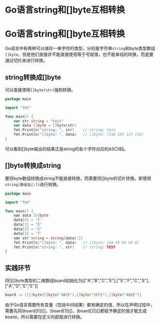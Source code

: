 # Go语言string和[]byte互相转换


# Go语言string和[]byte互相转换

Go语言中有两种可以储存一串字符的类型，分别是字符串`string`和byte类型数组`[]byte`，但是他们直接并不能直接使用等于号赋值，也不能单纯的转换，而是要通过切片来进行转换。

## string转换成[]byte

可以直接使用`[]byte(str)`强制转换。

```go
package main

import "fmt"

func main() {
	var str string = "test"
	var data []byte = []byte(str)
    fmt.Println("string: ", str)	// string: test
    fmt.Println("[]byte: ", data)	// []byte: [116 101 115 116]
}
```

可以看到[]byte输出的结果正是string的各个字符对应的ASCII码。

## []byte转换成string

要将byte数组转换成string不能直接转换，而需要将[]byte的切片转换。即使用`string(数组名[:])`进行转换。

```go
package main

import "fmt"

func main() {
	var data [5]byte
	data[0] = 'T'
	data[1] = 'E'
	data[2] = 'S'
	data[3] = 'T'
	var str string = string(data[:])
	fmt.Println("[]byte: ", data)	// []byte: [84 69 83 84 0]
	fmt.Println("string: ", str)	// string: TEST
}
```

## 实践环节

将[][]byte类型的二维数组board初始化为[["A","B","C","E"],["S","F","C","S"],["A","D","E","E"]]

```go
board := [][]byte{[]byte("ABCE"),[]byte("SFCS"),[]byte("ADEE")}
```

由于Go语言需要所有变量（包括中间结果）都有确定的值，所以在声明过程中，需要先将(board[0])[]，(board[1])[]，(board[2])[]都赋予确定的值才能生成board，所以需要在定义内部就进行转换。


